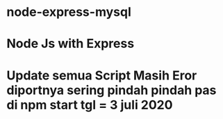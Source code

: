 # node-express-mysql
Node Js with Express 
===========================================================================
Update semua Script Masih Eror diportnya sering pindah pindah pas 
di npm start
tgl = 3 juli 2020
===========================================================================
